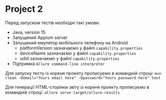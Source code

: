# Project 2

Перед запуском тестів необхідні такі умови:
+ Java, version 15
+ Запущений Appium server
+ Запущений емулятор мобільного телефону на Android
  + platformVersion зазначаємо у файлі `capability.properties`
  + deviceName зазначаємо у файлі `capability.properties`
  + udid зазначаємо у файлі `capability.properties`
+ Підтримка `Allure command-line interpreter`

Для запуску тесту із кореня проекту прописуємо в командній строці:
`mvn clean -Demail="Yours email here" -Dpassword="Yours password here" test`

Для генерації HTML-сторінки звіту із кореня проекту прописуємо в командній строці:
`allure serve target/allure-results`
